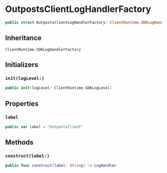 # OutpostsClientLogHandlerFactory

``` swift
public struct OutpostsClientLogHandlerFactory: ClientRuntime.SDKLogHandlerFactory 
```

## Inheritance

`ClientRuntime.SDKLogHandlerFactory`

## Initializers

### `init(logLevel:)`

``` swift
public init(logLevel: ClientRuntime.SDKLogLevel) 
```

## Properties

### `label`

``` swift
public var label = "OutpostsClient"
```

## Methods

### `construct(label:)`

``` swift
public func construct(label: String) -> LogHandler 
```
